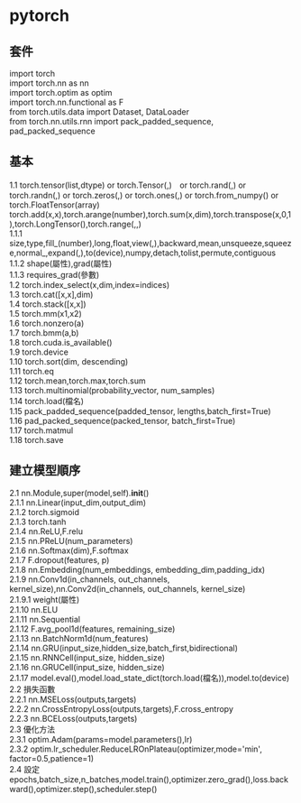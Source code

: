 # pytorch
## 套件
import torch  
import torch.nn as nn  
import torch.optim as optim  
import torch.nn.functional as F  
from torch.utils.data import Dataset, DataLoader  
from torch.nn.utils.rnn import pack_padded_sequence, pad_packed_sequence  
## 基本
1.1 torch.tensor(list,dtype) or torch.Tensor(,)　or torch.rand(,) or torch.randn(,) or torch.zeros(,) or torch.ones(,) or torch.from_numpy() or torch.FloatTensor(array)    
torch.add(x,x),torch.arange(number),torch.sum(x,dim),torch.transpose(x,0,1),torch.LongTensor(),torch.range(,,)  
1.1.1 size,type,fill_(number),long,float,view(,),backward,mean,unsqueeze,squeeze,normal_,expand(,),to(device),numpy,detach,tolist,permute,contiguous  
1.1.2 shape(屬性),grad(屬性)  
1.1.3 requires_grad(參數)  
1.2 torch.index_select(x,dim,index=indices)  
1.3 torch.cat(\[x,x\],dim)  
1.4 torch.stack(\[x,x\])  
1.5 torch.mm(x1,x2)  
1.6 torch.nonzero(a)  
1.7 torch.bmm(a,b)  
1.8 torch.cuda.is_available()  
1.9 torch.device  
1.10 torch.sort(dim, descending)  
1.11 torch.eq  
1.12 torch.mean,torch.max,torch.sum  
1.13 torch.multinomial(probability_vector, num_samples)  
1.14 torch.load(檔名)  
1.15 pack_padded_sequence(padded_tensor, lengths,batch_first=True)  
1.16 pad_packed_sequence(packed_tensor, batch_first=True)  
1.17 torch.matmul  
1.18 torch.save   
## 建立模型順序 
2.1 nn.Module,super(model,self).__init__()   
2.1.1 nn.Linear(input_dim,output_dim)  
2.1.2 torch.sigmoid  
2.1.3 torch.tanh  
2.1.4 nn.ReLU,F.relu  
2.1.5 nn.PReLU(num_parameters)  
2.1.6 nn.Softmax(dim),F.softmax  
2.1.7 F.dropout(features, p)  
2.1.8 nn.Embedding(num_embeddings, embedding_dim,padding_idx)  
2.1.9 nn.Conv1d(in_channels, out_channels, kernel_size),nn.Conv2d(in_channels, out_channels, kernel_size)  
2.1.9.1 weight(屬性)  
2.1.10 nn.ELU  
2.1.11 nn.Sequential  
2.1.12 F.avg_pool1d(features, remaining_size)  
2.1.13 nn.BatchNorm1d(num_features)  
2.1.14 nn.GRU(input_size,hidden_size,batch_first,bidirectional)  
2.1.15 nn.RNNCell(input_size, hidden_size)  
2.1.16 nn.GRUCell(input_size, hidden_size)  
2.1.17 model.eval(),model.load_state_dict(torch.load(檔名)),model.to(device)  
2.2 損失函數  
2.2.1 nn.MSELoss(outputs,targets)  
2.2.2 nn.CrossEntropyLoss(outputs,targets),F.cross_entropy  
2.2.3 nn.BCELoss(outputs,targets)  
2.3 優化方法  
2.3.1 optim.Adam(params=model.parameters(),lr)  
2.3.2 optim.lr_scheduler.ReduceLROnPlateau(optimizer,mode='min', factor=0.5,patience=1)  
2.4 設定epochs,batch_size,n_batches,model.train(),optimizer.zero_grad(),loss.backward(),optimizer.step(),scheduler.step()  


